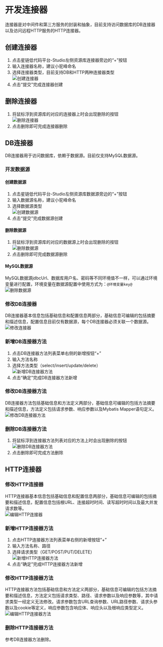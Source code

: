 # 开发连接器
连接器是对中间件和第三方服务的封装和抽象，目前支持访问数据库的DB连接器以及访问远程HTTP服务的HTTP连接器。
## 创建连接器
1. 点击星链低代码平台-Studio左侧资源库连接器旁边的“+”按钮
2. 输入连接器名称，建议小驼峰命名
3. 选择连接器类型，目前支持DB和HTTP两种连接器类型  
![创建连接器](../../../../../image/Starlink/dev/create-connector.png)
4. 点击“提交”完成连接器创建
## 删除连接器
1. 将鼠标浮到资源库的对应的连接器上时会出现删除的按钮   
![删除连接器](../../../../../image/Starlink/dev/delete-connector.png)
2. 点击删除即可完成连接器删除
## DB连接器
DB连接器用于访问数据库，依赖于数据源。目前仅支持MySQL数据源。  
### 开发数据源
#### 创建数据源
1. 点击星链低代码平台-Studio左侧资源库数据源旁边的“+”按钮
2. 输入数据源名称，建议小驼峰命名
3. 选择数据源类型  
![创建数据源](../../../../../image/Starlink/dev/create-dataSource.png)
4. 点击“提交”完成数据源创建
#### 删除数据源
1. 将鼠标浮到资源库的对应的数据源上时会出现删除的按钮   
![删除数据源](../../../../../image/Starlink/dev/delete-dataSource.png)
2. 点击删除即可完成数据源删除
#### MySQL数据源
MySQL数据源jdbcUrl、数据库用户名、密码等不同环境值不一样，可以通过环境变量进行配置，环境变量在数据源配置中使用方式为：`@环境变量key@`  
![删除数据源](../../../../../image/Starlink/dev/edit-mysql-dataSource.png)
### 修改DB连接器
DB连接器基本信息包括基础信息和配置信息两部分，基础信息可编辑的包括摘要和描述信息，配置信息目前仅有数据源，每个DB连接器必须关联一个数据源。
![修改连接器](../../../../../image/Starlink/dev/edit-db-connector.png)
### 新增DB连接器方法
1. 点击DB连接器方法列表菜单右侧的新增按钮“+”
2. 输入方法名称
3. 选择方法类型（select/insert/update/delete）  
![新增DB连接器方法](../../../../../image/Starlink/dev/add-db-connector-method.png)
4. 点击“确定”完成DB连接器方法新增
### 修改DB连接器方法
DB连接器方法包括基础信息和方法定义两部分，基础信息可编辑的包括方法摘要和描述信息，方法定义包括请求参数、响应参数以及Mybatis Mapper语句定义。  
![修改DB连接器方法](../../../../../image/Starlink/dev/edit-db-connector-method.png)
### 删除DB连接器方法
1. 将鼠标浮到连接器方法列表对应的方法上时会出现删除的按钮   
![删除DB连接器方法](../../../../../image/Starlink/dev/delete-db-connector-method.png)
2. 点击删除即可完成方法删除
## HTTP连接器
### 修改HTTP连接器
HTTP连接器基本信息包括基础信息和配置信息两部分，基础信息可编辑的包括摘要和描述信息，配置信息包括根URL、连接超时时间、读写超时时间以及最大并发请求数等。  
![编辑HTTP连接器](../../../../../image/Starlink/dev/edit-http-connector.png)
### 新增HTTP连接器方法
1. 点击HTTP连接器方法列表菜单右侧的新增按钮“+”
2. 输入方法名称、路径
3. 选择请求类型（GET/POST/PUT/DELETE）    
![新增HTTP连接器方法](../../../../../image/Starlink/dev/add-http-connector-method.png)
4. 点击“确定”完成HTTP连接器方法新增
### 修改HTTP连接器方法
HTTP连接器方法包括基础信息和方法定义两部分，基础信息可编辑的包括方法摘要和描述信息，方法定义包括请求类型、路径、请求参数以及响应参数等，其中请求类型一经定义无法修改。请求参数包含URL查询参数、URL路径参数、请求头参数以及cookie等定义，响应参数包含响应体、响应头以及根响应类型定义。    
![编辑HTTP连接器方法](../../../../../image/Starlink/dev/edit-http-connector-method.png)
### 删除HTTP连接器方法
参考DB连接器方法删除。